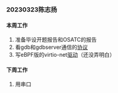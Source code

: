 ### 20230323陈志扬

#### 本周工作

1. 准备毕设开题报告和OSATC的报告
2. 看gdb和gdbserver通信的[协议](https://sourceware.org/gdb/onlinedocs/gdb/Overview.html#Overview)
3. 写eBPF版的virtio-net[驱动](https://github.com/rcore-os/virtio-drivers)（还没弄明白）

#### 下周工作

1. 用串口